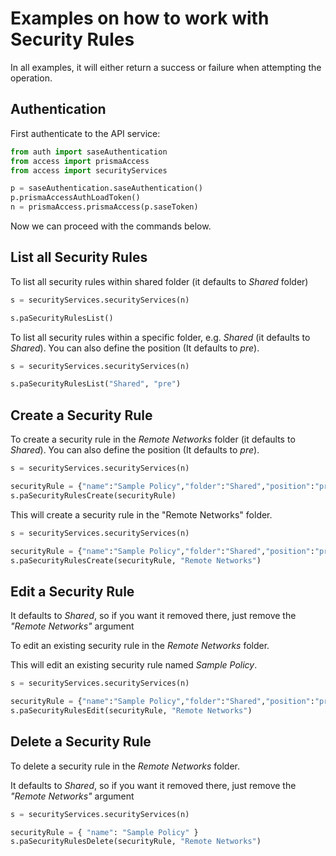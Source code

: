 # Examples on how to work with Security Rules
In all examples, it will either return a success or failure when attempting the operation.

## Authentication
First authenticate to the API service:
```python
from auth import saseAuthentication
from access import prismaAccess
from access import securityServices

p = saseAuthentication.saseAuthentication()
p.prismaAccessAuthLoadToken()
n = prismaAccess.prismaAccess(p.saseToken)
```

Now we can proceed with the commands below.

## List all Security Rules
To list all security rules within shared folder (it defaults to _Shared_ folder)
```python
s = securityServices.securityServices(n)

s.paSecurityRulesList()
```


To list all security rules within a specific folder, e.g. _Shared_ (it defaults to _Shared_). You can also define the position (It defaults to _pre_).
```python
s = securityServices.securityServices(n)

s.paSecurityRulesList("Shared", "pre")
```


## Create a Security Rule
To create a security rule in the _Remote Networks_ folder (it defaults to _Shared_). You can also define the position (It defaults to _pre_).

```python
s = securityServices.securityServices(n)

securityRule = {"name":"Sample Policy","folder":"Shared","position":"pre","action":"allow","application":["ping"],"category":["any"],"description":"Description of Sample Policy","destination":["any"],"destination_hip":["any"],"disabled":False,"from":["trust"],"log_setting":"Cortex Data Lake","negate_destination":False,"negate_source":False,"profile_setting":{"group":["best-practice"]},"service":["any"],"source":["any"],"source_hip":["any"],"source_user":["any"],"tag":[],"to":["untrust"]}
s.paSecurityRulesCreate(securityRule)
```

This will create a security rule in the "Remote Networks" folder.

```python
s = securityServices.securityServices(n)

securityRule = {"name":"Sample Policy","folder":"Shared","position":"pre","action":"allow","application":["ping"],"category":["any"],"description":"Description of Sample Policy","destination":["any"],"destination_hip":["any"],"disabled":False,"from":["trust"],"log_setting":"Cortex Data Lake","negate_destination":False,"negate_source":False,"profile_setting":{"group":["best-practice"]},"service":["any"],"source":["any"],"source_hip":["any"],"source_user":["any"],"tag":[],"to":["untrust"]}
s.paSecurityRulesCreate(securityRule, "Remote Networks")
```

## Edit a Security Rule
It defaults to _Shared_, so if you want it removed there, just remove the _"Remote Networks"_ argument

To edit an existing security rule in the _Remote Networks_ folder. 

This will edit an existing security rule named _Sample Policy_.

```python
s = securityServices.securityServices(n)

securityRule = {"name":"Sample Policy","folder":"Shared","position":"pre","action":"allow","application":["ping"],"category":["any"],"description":"Edited Description of Sample Policy","destination":["any"],"destination_hip":["any"],"disabled":False,"from":["trust"],"log_setting":"Cortex Data Lake","negate_destination":False,"negate_source":False,"profile_setting":{"group":["best-practice"]},"service":["any"],"source":["any"],"source_hip":["any"],"source_user":["any"],"tag":[],"to":["untrust"]}
s.paSecurityRulesEdit(securityRule, "Remote Networks")
```

## Delete a Security Rule
To delete a security rule in the _Remote Networks_ folder. 

It defaults to _Shared_, so if you want it removed there, just remove the _"Remote Networks"_ argument

```python
s = securityServices.securityServices(n)

securityRule = { "name": "Sample Policy" }
s.paSecurityRulesDelete(securityRule, "Remote Networks")
```